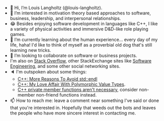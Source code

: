 - 👋 Hi, I’m Louis Langholtz (@louis-langholtz).
- 👀 I’m interested in motivation theory based approaches to software, business, leadership, and interpersonal relationships.
- 😂 Besides enjoying software development in languages like C++, I like a variety of physical activities and immersive D&D-like role playing games.
- 🌱 I’m currently learning about the human experience... every day of my life, haha! I'd like to think of myself as a proverbial old dog that's still learning new tricks.
- 💞️ I’m looking to collaborate on software or business projects.
- I'm also on [Stack Overflow](https://stackoverflow.com/users/7410358/louis-langholtz), other StackExchange sites like [Software Engineering](https://softwareengineering.stackexchange.com/users/263631/louis-langholtz), and some other social networking sites.
- 🔈 I'm outspoken about some things:
  - [C++: More Reasons To Avoid std::endl](https://gist.github.com/louis-langholtz/9959fbc735a23b631e7d795d4eb0839f)
  - [C++: My Love Affair With Polymorphic Value Types](https://gist.github.com/louis-langholtz/5da900c8333eed26641a09bea7aa5c31).
  - [C++ private member functions aren't necessary](https://softwareengineering.stackexchange.com/a/430111), consider non-member non-friend functions instead.
- 📫 How to reach me: leave a comment near something I've said or done that you're interested in. Hopefully that weeds out the bots and leaves the people who have more sincere interest in contacting me.
